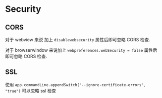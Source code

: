 # Security

## CORS

对于 webview 来说 加上 `disablewebsecurity` 属性后即可忽略 CORS 检查.

对于 browserwindow 来说加上 `webpreferences.webSecurity = false` 属性后即可忽略 CORS 检查.

## SSL

使用 `app.commandLine.appendSwitch("--ignore-certificate-errors", "true")` 可以忽略 ssl 检查
